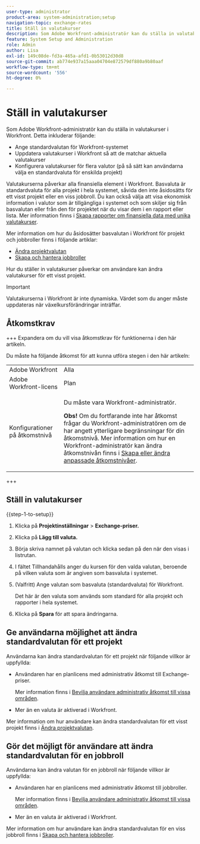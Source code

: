 ```yaml
---
user-type: administrator
product-area: system-administration;setup
navigation-topic: exchange-rates
title: Ställ in valutakurser
description: Som Adobe Workfront-administratör kan du ställa in valutakurser i Workfront.
feature: System Setup and Administration
role: Admin
author: Lisa
exl-id: 149c08de-fd3a-465a-afd1-0b53012d30d8
source-git-commit: ab774e937a15aaa04704e872579df880a9b80aaf
workflow-type: tm+mt
source-wordcount: '556'
ht-degree: 0%

---
```


# Ställ in valutakurser

<!--
<p data-mc-conditions="QuicksilverOrClassic.Draft mode">*** DON'T DELETE, DRAFT OR HIDE THIS ARTICLE. IT IS LINKED TO THE PRODUCT, THROUGH THE CONTEXT SENSITIVE HELP LINKS. **</p>
-->

Som Adobe Workfront-administratör kan du ställa in valutakurser i Workfront. Detta inkluderar följande:

* Ange standardvalutan för Workfront-systemet
* Uppdatera valutakurser i Workfront så att de matchar aktuella valutakurser
* Konfigurera valutakurser för flera valutor (på så sätt kan användarna välja en standardvaluta för enskilda projekt)

Valutakurserna påverkar alla finansiella element i Workfront. Basvaluta är standardvaluta för alla projekt i hela systemet, såvida den inte åsidosätts för ett visst projekt eller en viss jobbroll. Du kan också välja att visa ekonomisk information i valutor som är tillgängliga i systemet och som skiljer sig från basvalutan eller från den för projektet när du visar dem i en rapport eller lista. Mer information finns i [Skapa rapporter om finansiella data med unika valutakurser](../../../reports-and-dashboards/reports/creating-and-managing-reports/create-financial-data-reports-unique-exchange-rates.md).

Mer information om hur du åsidosätter basvalutan i Workfront för projekt och jobbroller finns i följande artiklar:

* [Ändra projektvalutan](../../../manage-work/projects/project-finances/change-project-currency.md)
* [Skapa och hantera jobbroller](../../../administration-and-setup/set-up-workfront/organizational-setup/create-manage-job-roles.md)

Hur du ställer in valutakurser påverkar om användare kan ändra valutakurser för ett visst projekt.

>[!IMPORTANT]
>
>Valutakurserna i Workfront är inte dynamiska. Värdet som du anger måste uppdateras när växelkursförändringar inträffar.

## Åtkomstkrav

+++ Expandera om du vill visa åtkomstkrav för funktionerna i den här artikeln.

Du måste ha följande åtkomst för att kunna utföra stegen i den här artikeln:

<table style="table-layout:auto"> 
 <col> 
 <col> 
 <tbody> 
  <tr> 
   <td role="rowheader">Adobe Workfront</td> 
   <td>Alla</td> 
  </tr> 
  <tr> 
   <td role="rowheader">Adobe Workfront-licens</td> 
   <td>Plan</td> 
  </tr> 
  <tr> 
   <td role="rowheader">Konfigurationer på åtkomstnivå</td> 
   <td> <p>Du måste vara Workfront-administratör.</p> <p><b>Obs!</b> Om du fortfarande inte har åtkomst frågar du Workfront-administratören om de har angett ytterligare begränsningar för din åtkomstnivå. Mer information om hur en Workfront-administratör kan ändra åtkomstnivån finns i <a href="../../../administration-and-setup/add-users/configure-and-grant-access/create-modify-access-levels.md" class="MCXref xref">Skapa eller ändra anpassade åtkomstnivåer</a>.</p> </td> 
  </tr> 
 </tbody> 
</table>

+++

## Ställ in valutakurser

{{step-1-to-setup}}

1. Klicka på **Projektinställningar** > **Exchange-priser.**

1. Klicka på **Lägg till valuta.**
1. Börja skriva namnet på valutan och klicka sedan på den när den visas i listrutan.

1. I fältet Tillhandahålls anger du kursen för den valda valutan, beroende på vilken valuta som är angiven som basvaluta i systemet.
1. (Valfritt) Ange valutan som basvaluta (standardvaluta) för Workfront.

   Det här är den valuta som används som standard för alla projekt och rapporter i hela systemet.

1. Klicka på **Spara** för att spara ändringarna.

## Ge användarna möjlighet att ändra standardvalutan för ett projekt

Användarna kan ändra standardvalutan för ett projekt när följande villkor är uppfyllda:

* Användaren har en planlicens med administrativ åtkomst till Exchange-priser.

  Mer information finns i [Bevilja användare administrativ åtkomst till vissa områden](../../../administration-and-setup/add-users/configure-and-grant-access/grant-users-admin-access-certain-areas.md).

* Mer än en valuta är aktiverad i Workfront.

Mer information om hur användare kan ändra standardvalutan för ett visst projekt finns i [Ändra projektvalutan](../../../manage-work/projects/project-finances/change-project-currency.md).

## Gör det möjligt för användare att ändra standardvalutan för en jobbroll

Användarna kan ändra valutan för en jobbroll när följande villkor är uppfyllda:

* Användaren har en planlicens med administrativ åtkomst till jobbroller.

  Mer information finns i [Bevilja användare administrativ åtkomst till vissa områden](../../../administration-and-setup/add-users/configure-and-grant-access/grant-users-admin-access-certain-areas.md).

* Mer än en valuta är aktiverad i Workfront.

Mer information om hur användare kan ändra standardvalutan för en viss jobbroll finns i [Skapa och hantera jobbroller](../../../administration-and-setup/set-up-workfront/organizational-setup/create-manage-job-roles.md).
